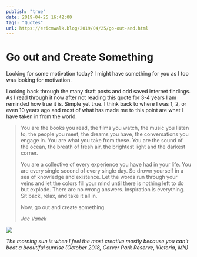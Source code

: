 ```yaml
---
publish: "true"
date: 2019-04-25 16:42:00
tags: "Quotes"
url: https://ericmwalk.blog/2019/04/25/go-out-and.html
---
```


# Go out and Create Something

<p>Looking for some motivation today? I might have something for you as I too was looking for motivation.</p>

<p>Looking back through the many draft posts and odd saved internet findings. As I read through it now after not reading this quote for 3-4 years I am reminded how true it is. Simple yet true. I think back to where I was 1, 2, or even 10 years ago and most of what has made me to this point are what I have taken in from the world.</p>



>You are the books you read, the films you watch, the music you listen to, the people you meet, the dreams you have, the conversations you engage in. You are what you take from these. You are the sound of the ocean, the breath of fresh air, the brightest light and the darkest corner.</p><p>You are a collective of every experience you have had in your life. You are every single second of every single day. So drown yourself in a sea of knowledge and existence. Let the words run through your veins and let the colors fill your mind until there is nothing left to do but explode. There are no wrong answers. Inspiration is everything. Sit back, relax, and take it all in.</p><p>Now, go out and create something.</p>
<cite>Jac Vanek </cite></blockquote></figure>


![](https://ericmwalk.blog/uploads/2021/b1998bea52.jpg)

*The morning sun is when I feel the most creative mostly because you can't beat a beautiful sunrise (October 2018, Carver Park Reserve, Victoria, MN)*
